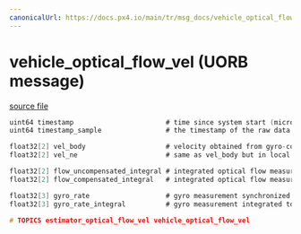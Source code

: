 ```yaml
---
canonicalUrl: https://docs.px4.io/main/tr/msg_docs/vehicle_optical_flow_vel
---
```


# vehicle_optical_flow_vel (UORB message)



[source file](https://github.com/PX4/PX4-Autopilot/blob/release/1.13/msg/vehicle_optical_flow_vel.msg)

```c
uint64 timestamp                       # time since system start (microseconds)
uint64 timestamp_sample                # the timestamp of the raw data (microseconds)

float32[2] vel_body                    # velocity obtained from gyro-compensated and distance-scaled optical flow raw measurements in body frame(m/s)
float32[2] vel_ne                      # same as vel_body but in local frame (m/s)

float32[2] flow_uncompensated_integral # integrated optical flow measurement (rad)
float32[2] flow_compensated_integral   # integrated optical flow measurement compensated for angular motion (rad)

float32[3] gyro_rate                   # gyro measurement synchronized with flow measurements (rad/s)
float32[3] gyro_rate_integral          # gyro measurement integrated to flow rate and synchronized with flow measurements (rad)

# TOPICS estimator_optical_flow_vel vehicle_optical_flow_vel

```
